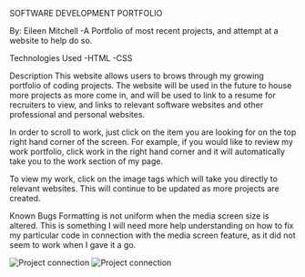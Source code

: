 SOFTWARE DEVELOPMENT PORTFOLIO

By: Eileen Mitchell
-A Portfolio of most recent projects, and attempt at a website to help do so.

Technologies Used
-HTML
-CSS

Description
This website allows users to brows through my growing portfolio of coding projects. The website will be used in the future to house more projects as more come in, and will be used to link to a resume for recruiters to view, and links to relevant software websites and other professional and personal websites.

In order to scroll to work, just click on the item you are looking for on the top right hand corner of the screen. For example, if you would like to review my work portfolio, click work in the right hand corner and it will automatically take you to the work section of my page. 

To view my work, click on the image tags which will take you directly to relevant websites. This will continue to be updated as more projects are created.

Known Bugs
Formatting is not uniform when the media screen size is altered. This is something I will need more help understanding on how to fix my particular code in connection with the media screen feature, as it did not seem to work when I gave it a go.

![Project connection](Screenshot1.jpg)
![Project connection](Screenshot2.jpg)